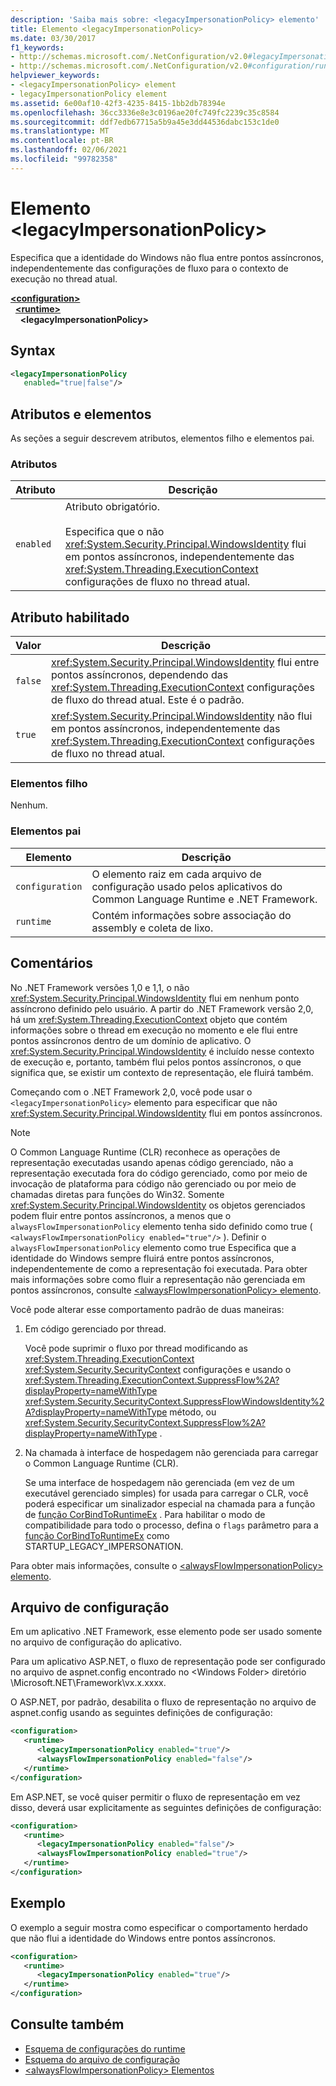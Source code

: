 ```yaml
---
description: 'Saiba mais sobre: <legacyImpersonationPolicy> elemento'
title: Elemento <legacyImpersonationPolicy>
ms.date: 03/30/2017
f1_keywords:
- http://schemas.microsoft.com/.NetConfiguration/v2.0#legacyImpersonationPolicy
- http://schemas.microsoft.com/.NetConfiguration/v2.0#configuration/runtime/legacyImpersonationPolicy
helpviewer_keywords:
- <legacyImpersonationPolicy> element
- legacyImpersonationPolicy element
ms.assetid: 6e00af10-42f3-4235-8415-1bb2db78394e
ms.openlocfilehash: 36cc3336e8e3c0196ae20fc749fc2239c35c8584
ms.sourcegitcommit: ddf7edb67715a5b9a45e3dd44536dabc153c1de0
ms.translationtype: MT
ms.contentlocale: pt-BR
ms.lasthandoff: 02/06/2021
ms.locfileid: "99782358"
---
```

# <a name="legacyimpersonationpolicy-element"></a>Elemento \<legacyImpersonationPolicy>

Especifica que a identidade do Windows não flua entre pontos assíncronos, independentemente das configurações de fluxo para o contexto de execução no thread atual.  
  
[**\<configuration>**](../configuration-element.md)\
&nbsp;&nbsp;[**\<runtime>**](runtime-element.md)\
&nbsp;&nbsp;&nbsp;&nbsp;**\<legacyImpersonationPolicy>**  
  
## <a name="syntax"></a>Syntax  
  
```xml  
<legacyImpersonationPolicy
   enabled="true|false"/>  
```  
  
## <a name="attributes-and-elements"></a>Atributos e elementos  

 As seções a seguir descrevem atributos, elementos filho e elementos pai.  
  
### <a name="attributes"></a>Atributos  
  
|Atributo|Descrição|  
|---------------|-----------------|  
|`enabled`|Atributo obrigatório.<br /><br /> Especifica que o não <xref:System.Security.Principal.WindowsIdentity> flui em pontos assíncronos, independentemente das <xref:System.Threading.ExecutionContext> configurações de fluxo no thread atual.|  
  
## <a name="enabled-attribute"></a>Atributo habilitado  
  
|Valor|Descrição|  
|-----------|-----------------|  
|`false`|<xref:System.Security.Principal.WindowsIdentity> flui entre pontos assíncronos, dependendo das <xref:System.Threading.ExecutionContext> configurações de fluxo do thread atual. Este é o padrão.|  
|`true`|<xref:System.Security.Principal.WindowsIdentity> não flui em pontos assíncronos, independentemente das <xref:System.Threading.ExecutionContext> configurações de fluxo no thread atual.|  
  
### <a name="child-elements"></a>Elementos filho  

 Nenhum.  
  
### <a name="parent-elements"></a>Elementos pai  
  
|Elemento|Descrição|  
|-------------|-----------------|  
|`configuration`|O elemento raiz em cada arquivo de configuração usado pelos aplicativos do Common Language Runtime e .NET Framework.|  
|`runtime`|Contém informações sobre associação do assembly e coleta de lixo.|  
  
## <a name="remarks"></a>Comentários  

 No .NET Framework versões 1,0 e 1,1, o não <xref:System.Security.Principal.WindowsIdentity> flui em nenhum ponto assíncrono definido pelo usuário. A partir do .NET Framework versão 2,0, há um <xref:System.Threading.ExecutionContext> objeto que contém informações sobre o thread em execução no momento e ele flui entre pontos assíncronos dentro de um domínio de aplicativo. O <xref:System.Security.Principal.WindowsIdentity> é incluído nesse contexto de execução e, portanto, também flui pelos pontos assíncronos, o que significa que, se existir um contexto de representação, ele fluirá também.  
  
 Começando com o .NET Framework 2,0, você pode usar o `<legacyImpersonationPolicy>` elemento para especificar que não  <xref:System.Security.Principal.WindowsIdentity> flui em pontos assíncronos.  
  
> [!NOTE]
> O Common Language Runtime (CLR) reconhece as operações de representação executadas usando apenas código gerenciado, não a representação executada fora do código gerenciado, como por meio de invocação de plataforma para código não gerenciado ou por meio de chamadas diretas para funções do Win32. Somente <xref:System.Security.Principal.WindowsIdentity> os objetos gerenciados podem fluir entre pontos assíncronos, a menos que o `alwaysFlowImpersonationPolicy` elemento tenha sido definido como true ( `<alwaysFlowImpersonationPolicy enabled="true"/>` ). Definir o `alwaysFlowImpersonationPolicy` elemento como true Especifica que a identidade do Windows sempre fluirá entre pontos assíncronos, independentemente de como a representação foi executada. Para obter mais informações sobre como fluir a representação não gerenciada em pontos assíncronos, consulte [ \<alwaysFlowImpersonationPolicy> elemento](alwaysflowimpersonationpolicy-element.md).  
  
 Você pode alterar esse comportamento padrão de duas maneiras:  
  
1. Em código gerenciado por thread.  
  
     Você pode suprimir o fluxo por thread modificando as <xref:System.Threading.ExecutionContext> <xref:System.Security.SecurityContext> configurações e usando o <xref:System.Threading.ExecutionContext.SuppressFlow%2A?displayProperty=nameWithType> <xref:System.Security.SecurityContext.SuppressFlowWindowsIdentity%2A?displayProperty=nameWithType> método, ou <xref:System.Security.SecurityContext.SuppressFlow%2A?displayProperty=nameWithType> .  
  
2. Na chamada à interface de hospedagem não gerenciada para carregar o Common Language Runtime (CLR).  
  
     Se uma interface de hospedagem não gerenciada (em vez de um executável gerenciado simples) for usada para carregar o CLR, você poderá especificar um sinalizador especial na chamada para a função de [função CorBindToRuntimeEx](../../../unmanaged-api/hosting/corbindtoruntimeex-function.md) . Para habilitar o modo de compatibilidade para todo o processo, defina o `flags` parâmetro para a [função CorBindToRuntimeEx](../../../unmanaged-api/hosting/corbindtoruntimeex-function.md) como STARTUP_LEGACY_IMPERSONATION.  
  
 Para obter mais informações, consulte o [ \<alwaysFlowImpersonationPolicy> elemento](alwaysflowimpersonationpolicy-element.md).  
  
## <a name="configuration-file"></a>Arquivo de configuração  

 Em um aplicativo .NET Framework, esse elemento pode ser usado somente no arquivo de configuração do aplicativo.  
  
 Para um aplicativo ASP.NET, o fluxo de representação pode ser configurado no arquivo de aspnet.config encontrado no \<Windows Folder> diretório \Microsoft.NET\Framework\vx.x.xxxx.  
  
 O ASP.NET, por padrão, desabilita o fluxo de representação no arquivo de aspnet.config usando as seguintes definições de configuração:  
  
``` xml
<configuration>  
   <runtime>  
      <legacyImpersonationPolicy enabled="true"/>  
      <alwaysFlowImpersonationPolicy enabled="false"/>  
   </runtime>  
</configuration>  
```  
  
 Em ASP.NET, se você quiser permitir o fluxo de representação em vez disso, deverá usar explicitamente as seguintes definições de configuração:  
  
```xml  
<configuration>  
   <runtime>  
      <legacyImpersonationPolicy enabled="false"/>  
      <alwaysFlowImpersonationPolicy enabled="true"/>  
   </runtime>  
</configuration>  
```  
  
## <a name="example"></a>Exemplo  

 O exemplo a seguir mostra como especificar o comportamento herdado que não flui a identidade do Windows entre pontos assíncronos.  
  
```xml  
<configuration>  
   <runtime>  
      <legacyImpersonationPolicy enabled="true"/>  
   </runtime>  
</configuration>  
```  
  
## <a name="see-also"></a>Consulte também

- [Esquema de configurações do runtime](index.md)
- [Esquema do arquivo de configuração](../index.md)
- [\<alwaysFlowImpersonationPolicy> Elementos](alwaysflowimpersonationpolicy-element.md)
